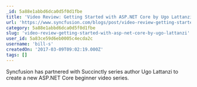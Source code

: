 ```yaml
---
_id: 5a88e1abbd6dca0d5f0d1fbe
title: 'Video Review: Getting Started with ASP.NET Core by Ugo Lattanzi'
url: 'https://www.syncfusion.com/blogs/post/video-review-getting-started-with-asp-net-core-by-ugo-lattanzi.aspx'
category: 5a88e1abbd6dca0d5f0d1fbe
slug: 'video-review-getting-started-with-asp-net-core-by-ugo-lattanzi'
user_id: 5a83ce59d6eb0005c4ecda2c
username: 'bill-s'
createdOn: '2017-03-09T09:02:19.000Z'
tags: []
---
```


Syncfusion has partnered with Succinctly series author Ugo Lattanzi to create a new ASP.NET Core beginner video series.

